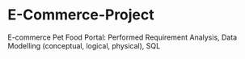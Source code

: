 # E-Commerce-Project
E-commerce Pet Food Portal: Performed Requirement Analysis, Data Modelling (conceptual, logical, physical), SQL
